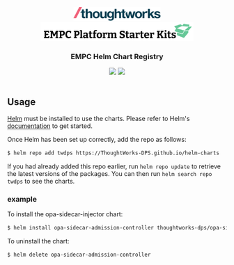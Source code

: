 <div align="center">
	<p>
		<img alt="Thoughtworks Logo" src="https://raw.githubusercontent.com/ThoughtWorks-DPS/static/master/thoughtworks_flamingo_wave.png?sanitize=true" width=200 />
    <br />
		<img alt="DPS Title" src="https://raw.githubusercontent.com/ThoughtWorks-DPS/static/master/EMPCPlatformStarterKitsImage.png?sanitize=true" width=350/>
	</p>
  <h3>EMPC Helm Chart Registry</h3>
  <a href="https://app.circleci.com/pipelines/github/ThoughtWorks-DPS/circleci-kube-ops"><img src="https://circleci.com/gh/ThoughtWorks-DPS/circleci-kube-ops.svg?style=shield"></a> <a href="https://opensource.org/licenses/MIT"><img src="https://img.shields.io/github/license/ThoughtWorks-DPS/circleci-kube-ops"></a>
</div>
<br />

## Usage

[Helm](https://helm.sh) must be installed to use the charts.  Please refer to Helm's [documentation](https://helm.sh/docs) to get started.  

Once Helm has been set up correctly, add the repo as follows:  

```bash
$ helm repo add twdps https://ThoughtWorks-DPS.github.io/helm-charts
```

If you had already added this repo earlier, run `helm repo update` to retrieve the latest versions of the packages. You can then run `helm search repo twdps` to see the charts.  

### example  

To install the opa-sidecar-injector chart:  
```bash
$ helm install opa-sidecar-admission-controller thoughtworks-dps/opa-sidecar-admission-controller  
```
To uninstall the chart:  
```bash
$ helm delete opa-sidecar-admission-controller
```
